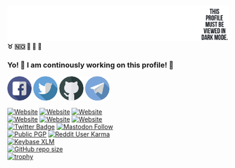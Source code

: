 [![GitHub Banner](https://raw.githubusercontent.com/venturahimself/venturahimself/main/venturahimself.github.png)](https://github.com/venturahimself)\
**:taurus: :norway: :rocket: :e-mail: :elephant:**
### Yo! 👋 I am continously working on this profile! 💬

[![Facebook](https://raw.githubusercontent.com/venturahimself/venturahimself/main/facebook.transparent.small.png)](https://facebook.com/venturahimself)
[![Twitter](https://raw.githubusercontent.com/venturahimself/venturahimself/main/twitter.transparent.small.png)](https://twitter.com/venturahimself)
[![Github](https://raw.githubusercontent.com/venturahimself/venturahimself/main/github.transparent.small.png)](https://github.com/venturahimself)
[![Telegram](https://raw.githubusercontent.com/venturahimself/venturahimself/main/telegram.transparent.small.png)](https://t.me/venturahimself)

[![Website](https://img.shields.io/website?label=lasse.kjolstad.pro&style=for-the-badge&url=https%3A%2F%2Flasse.kjolstad.pro)](https://lasse.kjolstad.pro)
[![Website](https://img.shields.io/website?label=lasse.wtf&style=for-the-badge&url=https%3A%2F%2Flasse.wtf)](https://lasse.wtf)
[![Website](https://img.shields.io/website?label=ventura.black&style=for-the-badge&url=https%3A%2F%2Fventura.black)](https://ventura.black)\
[![Website](https://img.shields.io/website?label=ventura.sh&style=for-the-badge&url=https%3A%2F%2Fventura.sh)](https://ventura.sh)
[![Website](https://img.shields.io/website?label=vln.one&style=for-the-badge&url=https%3A%2F%2Fvln.one)](https://vln.one)
[![Website](https://img.shields.io/website?label=vntra.eu.org&style=for-the-badge&url=https%3A%2F%2Fvntra.eu.org)](https://vntra.eu.org)\
[![Twitter Badge](https://img.shields.io/badge/Twitter-Profile-informational?style=for-the-badge&logo=twitter&logoColor=white&color=1CA2F1)](https://twitter.com/venturahimself)
[![Mastodon Follow](https://img.shields.io/mastodon/follow/116722?domain=https%3A%2F%2Fmstdn.social&style=for-the-badge)](https://mstdn.social/@venturahimself)\
[![Public PGP](https://img.shields.io/keybase/pgp/venturahimself?style=for-the-badge)]([https://gist.github.com/49a6f3fc5ef2ad3a72810505076ce031](https://gist.github.com/venturahimself/49a6f3fc5ef2ad3a72810505076ce031))
[![Reddit User Karma](https://img.shields.io/reddit/user-karma/combined/venturahimself?style=for-the-badge)](https://reddit.com/u/venturahimself/)\
[![Keybase XLM](https://img.shields.io/keybase/xlm/venturahimself?style=for-the-badge)](https://keybase.io/venturahimself)\
[![GitHub repo size](https://img.shields.io/github/repo-size/venturahimself/venturahimself?style=for-the-badge)](https://github.com/venturahimself/venturahimself)\
[![trophy](https://github-profile-trophy.vercel.app/?username=venturahimself&theme=dark_dimmed)](https://github.com/venturahimself/github-profile-trophy)
